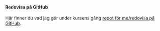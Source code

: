 #### Redovisa på GitHub

Här finner du vad jag gör under kursens gång [repot för me/redovisa på GitHub](https://github.com/8ptk4/ramverk1).
